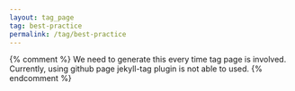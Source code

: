```yaml
---
layout: tag_page
tag: best-practice
permalink: /tag/best-practice
---
```

{% comment %}
We need to generate this every time tag page is involved. Currently, using github page jekyll-tag plugin is not able to used. 
{% endcomment %}